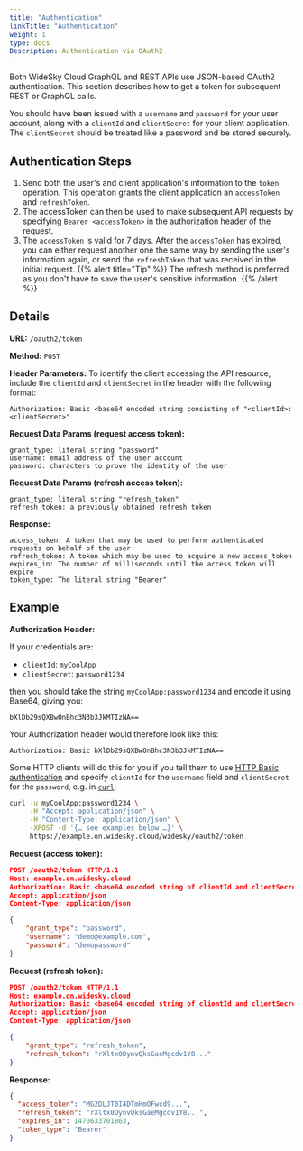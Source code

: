 ```yaml
---
title: "Authentication"
linkTitle: "Authentication"
weight: 1
type: docs
Description: Authentication via OAuth2
---
```


Both WideSky Cloud GraphQL and REST APIs use JSON-based OAuth2 authentication. This section describes how to get a token for subsequent REST or GraphQL calls.

You should have been issued with a `username` and `password` for your user account, along with a `clientId` and `clientSecret` for your client application. The `clientSecret` should be treated like a password and be stored securely.

## Authentication Steps
1. Send both the user's and client application's information to the `token` operation. This operation grants the client application an `accessToken` and `refreshToken`.
2. The accessToken can then be used to make subsequent API requests by specifying `Bearer <accessToken>` in the authorization header of the request.
3. The `accessToken` is valid for 7 days. After the `accessToken` has expired, you can either request another one the same way by sending the user's information again, or send the `refreshToken` that was received in the initial request.
{{% alert title="Tip" %}}
The refresh method is preferred as you don't have to save the user's sensitive information.
{{% /alert %}}

## Details

**URL:** `/oauth2/token`

**Method:** `POST`

**Header Parameters:** To identify the client accessing the API resource, include the `clientId` and `clientSecret` in the header with the following format:

```
Authorization: Basic <base64 encoded string consisting of "<clientId>:<clientSecret>"
```

**Request Data Params (request access token):**
```
grant_type: literal string "password"
username: email address of the user account
password: characters to prove the identity of the user
```

**Request Data Params (refresh access token):**
```
grant_type: literal string "refresh_token"
refresh_token: a previously obtained refresh token
```

**Response:**
```
access_token: A token that may be used to perform authenticated requests on behalf of the user
refresh_token: A token which may be used to acquire a new access_token
expires_in: The number of milliseconds until the access token will expire
token_type: The literal string "Bearer"
```

## Example

**Authorization Header:**

If your credentials are:

* `clientId`: `myCoolApp`
* `clientSecret`: `password1234`

then you should take the string `myCoolApp:password1234` and encode it using Base64, giving you:

```
bXlDb29sQXBwOnBhc3N3b3JkMTIzNA==
```

Your Authorization header would therefore look like this:

```
Authorization: Basic bXlDb29sQXBwOnBhc3N3b3JkMTIzNA==
```

Some HTTP clients will do this for you if you tell them to use [HTTP Basic authentication](https://tools.ietf.org/html/rfc2617#section-2) and specify `clientId` for the `username` field and `clientSecret` for the `password`, e.g. in [`curl`](https://curl.haxx.se/):

```bash
curl -u myCoolApp:password1234 \
     -H "Accept: application/json" \
     -H "Content-Type: application/json" \
     -XPOST -d '{… see examples below …}' \
     https://example.on.widesky.cloud/widesky/oauth2/token
```

**Request (access token):**
```json
POST /oauth2/token HTTP/1.1
Host: example.on.widesky.cloud
Authorization: Basic <base64 encoded string of clientId and clientSecret>
Accept: application/json
Content-Type: application/json

{
    "grant_type": "password",
    "username": "demo@example.com",
    "password": "demopassword"
}
```

**Request (refresh token):**
```json
POST /oauth2/token HTTP/1.1
Host: example.on.widesky.cloud
Authorization: Basic <base64 encoded string of clientId and clientSecret>
Accept: application/json
Content-Type: application/json

{
    "grant_type": "refresh_token",
    "refresh_token": "rXltx0DynvQksGaeMgcdv1Y8..."
}
```

**Response:**
```json
{
  "access_token": "MG2DLJT0I4DTmHmOFwcd9...",
  "refresh_token": "rXltx0DynvQksGaeMgcdv1Y8...",
  "expires_in": 1470633701863,
  "token_type": "Bearer"
}
```
